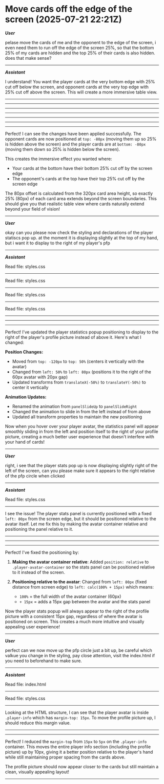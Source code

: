 <!-- Generated by SpecStory -->

# Move cards off the edge of the screen (2025-07-21 22:21Z)

_**User**_

pelase move the cards of me and the opponent to the edge of the screen, i even need them to run off the edge of the screen 25%, so that the bottom 25% of my cards are hidden and the top 25% of their cards is also hidden. does that make sense?

---

_**Assistant**_

I understand! You want the player cards at the very bottom edge with 25% cut off below the screen, and opponent cards at the very top edge with 25% cut off above the screen. This will create a more immersive table view.

---



---



---



---



---



---



---

Perfect! I can see the changes have been applied successfully. The opponent cards are now positioned at `top: -80px` (moving them up so 25% is hidden above the screen) and the player cards are at `bottom: -80px` (moving them down so 25% is hidden below the screen).

This creates the immersive effect you wanted where:
- Your cards at the bottom have their bottom 25% cut off by the screen edge
- The opponent's cards at the top have their top 25% cut off by the screen edge

The 80px offset is calculated from the 320px card area height, so exactly 25% (80px) of each card area extends beyond the screen boundaries. This should give you that realistic table view where cards naturally extend beyond your field of vision!

---

_**User**_

okay can you please now check the styling and declarations of the player statiscs pop up. at the moment it is displaying slightly at the top of my hand, but i want it to display to the right of my player's pfp

---

_**Assistant**_

Read file: styles.css

---

Read file: styles.css

---

Read file: styles.css

---

Read file: styles.css

---



---



---

Perfect! I've updated the player statistics popup positioning to display to the right of the player's profile picture instead of above it. Here's what I changed:

**Position Changes:**
- Moved from `top: -120px` to `top: 50%` (centers it vertically with the avatar)
- Changed from `left: 50%` to `left: 80px` (positions it to the right of the 60px avatar with 20px gap)
- Updated transforms from `translateX(-50%)` to `translateY(-50%)` to center it vertically

**Animation Updates:**
- Renamed the animation from `panelSlideUp` to `panelSlideRight`
- Changed the animation to slide in from the left instead of from above
- Updated all transform properties to maintain the new positioning

Now when you hover over your player avatar, the statistics panel will appear smoothly sliding in from the left and position itself to the right of your profile picture, creating a much better user experience that doesn't interfere with your hand of cards!

---

_**User**_

 right, i see that the player stats pop up is now displaying slightly right of the left of the screen, can you please make sure it appears to the right relative of the pfp circle when clicked

---

_**Assistant**_

Read file: styles.css

---

I see the issue! The player stats panel is currently positioned with a fixed `left: 80px` from the screen edge, but it should be positioned relative to the avatar itself. Let me fix this by making the avatar container relative and positioning the panel relative to it.

---



---



---

Perfect! I've fixed the positioning by:

1. **Making the avatar container relative**: Added `position: relative` to `.player-avatar-container` so the stats panel can be positioned relative to it instead of the screen.

2. **Positioning relative to the avatar**: Changed from `left: 80px` (fixed distance from screen edge) to `left: calc(100% + 15px)` which means:
   - `100%` = the full width of the avatar container (60px)
   - `+ 15px` = adds a 15px gap between the avatar and the stats panel

Now the player stats popup will always appear to the right of the profile picture with a consistent 15px gap, regardless of where the avatar is positioned on screen. This creates a much more intuitive and visually appealing user experience!

---

_**User**_

perfect can we now move up the pfp circle just a bit up, be careful which valkue you change in the styling, pay close attention, visit the index.html if you need to beforehand to make sure.

---

_**Assistant**_

Read file: index.html

---

Read file: styles.css

---

Looking at the HTML structure, I can see that the player avatar is inside `.player-info` which has `margin-top: 15px`. To move the profile picture up, I should reduce this margin value.

---



---

Perfect! I reduced the `margin-top` from `15px` to `5px` on the `.player-info` container. This moves the entire player info section (including the profile picture) up by 10px, giving it a better position relative to the player's hand while still maintaining proper spacing from the cards above.

The profile picture should now appear closer to the cards but still maintain a clean, visually appealing layout!

---

